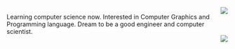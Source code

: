 <img align="right" src="https://github-readme-stats.vercel.app/api?username=SingleGod7&bg_color=DEG,66CCFF,00CCFF,33CCFF,3399FF&show_icons=true&title_color=333333"/>

Learning computer science now.
Interested in Computer Graphics and Programming language.
Dream to be a good engineer and computer scientist.
<br>
<img align="right" src="https://github-readme-stats.vercel.app/api/top-langs/?username=SingleGod7&layout=compact"/>
